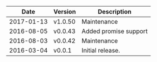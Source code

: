 | Date        | Version | Description |
| ----------- | ------- | ----------- |
| 2017-01-13  | v1.0.50 | Maintenance |
| 2016-08-05  | v0.0.43 | Added promise support |
| 2016-08-03  | v0.0.42 | Maintenance |
| 2016-03-04  | v0.0.1  | Initial release. |
